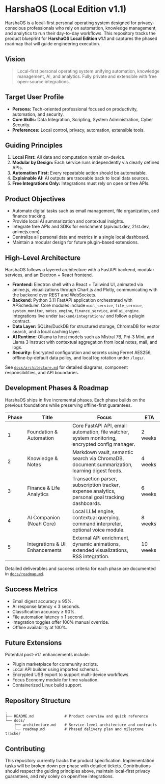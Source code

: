 # HarshaOS (Local Edition v1.1)

HarshaOS is a local-first personal operating system designed for privacy-conscious professionals who rely on automation, knowledge management, and analytics to run their day-to-day workflows. This repository tracks the product blueprint for **HarshaOS Local Edition v1.1** and captures the phased roadmap that will guide engineering execution.

## Vision
> Local-first personal operating system unifying automation, knowledge management, AI, and analytics. Fully private and extensible with free open-source integrations.

## Target User Profile
- **Persona:** Tech-oriented professional focused on productivity, automation, and security.
- **Core Skills:** Data Integration, Scripting, System Administration, Cyber Security.
- **Preferences:** Local control, privacy, automation, extensible tools.

## Guiding Principles
1. **Local First:** All data and computation remain on-device.
2. **Modular by Design:** Each service runs independently via clearly defined APIs.
3. **Automation First:** Every repeatable action should be automatable.
4. **Explainable AI:** AI outputs are traceable back to local data sources.
5. **Free Integrations Only:** Integrations must rely on open or free APIs.

## Product Objectives
- Automate digital tasks such as email management, file organization, and finance tracking.
- Provide local AI summarization and contextual insights.
- Integrate free APIs and SDKs for enrichment (apivault.dev, 21st.dev, animejs.com).
- Centralize all personal data and metrics in a single local dashboard.
- Maintain a modular design for future plugin-based extensions.

## High-Level Architecture
HarshaOS follows a layered architecture with a FastAPI backend, modular services, and an Electron + React frontend.

- **Frontend:** Electron shell with a React + Tailwind UI, animated via anime.js, visualizations through Chart.js and Plotly, communicating with the backend over REST and WebSockets.
- **Backend:** Python 3.11 FastAPI application orchestrated with APScheduler. Core modules include `mail_service`, `file_service`, `system_monitor`, `notes_engine`, `finance_service`, and `ai_engine`. Integrations live under `backend/integrations/` and follow a plugin contract.
- **Data Layer:** SQLite/DuckDB for structured storage, ChromaDB for vector search, and a local caching layer.
- **AI Runtime:** Ollama to host models such as Mistral 7B, Phi-3 Mini, and Llama 3 Instruct with contextual aggregation from local notes, mail, and logs.
- **Security:** Encrypted configuration and secrets using Fernet AES256, offline-by-default data policy, and local log rotation under `/logs/`.

See [`docs/architecture.md`](docs/architecture.md) for detailed diagrams, component responsibilities, and API boundaries.

## Development Phases & Roadmap
HarshaOS ships in five incremental phases. Each phase builds on the previous foundations while preserving offline-first guarantees.

| Phase | Title | Focus | ETA |
| ----- | ----- | ----- | --- |
| 1 | Foundation & Automation | Core FastAPI API, email automation, file watcher, system monitoring, encrypted config manager. | 2 weeks |
| 2 | Knowledge & Notes | Markdown vault, semantic search via ChromaDB, document summarization, learning digest feeds. | 4 weeks |
| 3 | Finance & Life Analytics | Transaction parser, subscription tracker, expense analytics, personal goal tracking dashboards. | 6 weeks |
| 4 | AI Companion (Noah Core) | Local LLM engine, contextual querying, command interpreter, optional voice module. | 8 weeks |
| 5 | Integrations & UI Enhancements | External API enrichment, dynamic animations, extended visualizations, RSS integration. | 10 weeks |

Detailed deliverables and success criteria for each phase are documented in [`docs/roadmap.md`](docs/roadmap.md).

## Success Metrics
- Email digest accuracy ≥ 95%.
- AI response latency ≤ 3 seconds.
- Classification accuracy ≥ 90%.
- File automation latency ≤ 1 second.
- Integration toggles offer 100% manual override.
- Offline availability at 100%.

## Future Extensions
Potential post-v1.1 enhancements include:
- Plugin marketplace for community scripts.
- Local API builder using imported schemas.
- Encrypted USB export to support multi-device workflows.
- Focus Economy module for time valuation.
- Containerized Linux build support.

## Repository Structure
```
.
├── README.md              # Product overview and quick reference
└── docs/
    ├── architecture.md    # Service-level architecture and contracts
    └── roadmap.md         # Phased delivery plan and milestone tracker
```

## Contributing
This repository currently tracks the product specification. Implementation tasks will be broken down per phase with detailed tickets. Contributions should respect the guiding principles above, maintain local-first privacy guarantees, and rely solely on open/free integrations.

